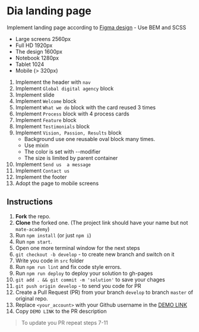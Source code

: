 # Dia landing page
Implement landing page according to [Figma design](https://www.figma.com/file/vhfzZ7SqWGkMGd5iCDdBCy/Dia-New?node-id=0%3A1) - Use BEM and SCSS
- Large screens 2560px
- Full HD 1920px
- The design 1600px
- Notebook 1280px
- Tablet 1024
- Mobile (> 320px)

1. Implement the header with `nav`
1. Implement `Global digital agency` block
1. Implement slide
1. Implement `Welcome` block
1. Implement `What we do` block with the card reused 3 times
1. Implement `Process` block with 4 process cards
1. Implement `Feature` block
1. Implement `Testimonials` block
1. Implement `Vision, Passion, Results` block
    - Background use one reusable oval block many times.
    - Use mixin
    - The color is set with --modifier
    - The size is limited by parent container
1. Implement `Send us  a message`
1. Implement `Contact us`
1. Implement the footer
1. Adopt the page to mobile screens

## Instructions
1. **Fork** the repo.
2. **Clone** the forked one. (The project link should have your name but not `mate-academy`)
3. Run `npm install` (or just `npm i`)
4. Run `npm start`.
5. Open one more terminal window for the next steps
6. `git checkout -b develop` - to create new branch and switch on it
7. Write you code in `src` folder
8. Run `npm run lint` and fix code style errors.
9. Run `npm run deploy` to deploy your solution to gh-pages
10. `git add . && git commit -m 'solution'` to save your chages
11. `git push origin develop` - to send you code for PR
12. Create a Pull Request (PR) from your branch `develop` to branch `master` of original repo.
13. Replace `<your_account>` with your Github username in the
  [DEMO LINK](https://morfeii.github.io/layout_dia/)
14. Copy `DEMO LINK` to the PR description

> To update you PR repeat steps 7-11
